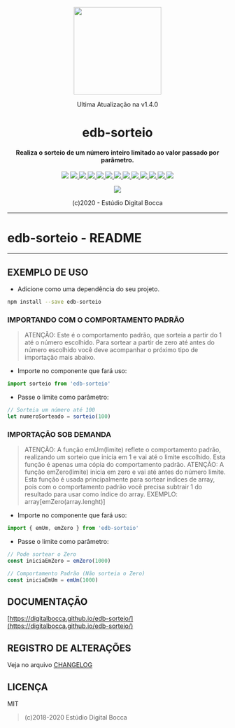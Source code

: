 <p align="center">
  <img src="https://estudiodigitalbocca.com.br/edb-logo.svg" width="200px">
  <p align="center">Ultima Atualização na v1.4.0</p>
  <h1 align="center">edb-sorteio</h1>
  <h4 align="center">
    Realiza o sorteio de um número inteiro limitado ao valor passado por parâmetro.
  </h4>
  <p align="center">
    <img src="https://badgen.net/badge/version/v1.4.0/orange">
    <a href="https://codeclimate.com/github/digitalbocca/edb-sorteio/maintainability">
      <img src="https://api.codeclimate.com/v1/badges/bfe807ff929ff634540c/maintainability">
    </a>
    <a href="https://standardjs.com">
      <img src="https://badgen.net/badge/code%20style/standard/yellow">
    </a>
    <a href="https://www.npmjs.com/package/edb-sorteio">
      <img src="https://badgen.net/npm/v/edb-sorteio">
    </a>
    <a href="https://www.npmjs.com/package/edb-sorteio">
      <img src="https://badgen.net/npm/license/edb-sorteio">
    </a>
    <a href="https://www.npmjs.com/package/edb-sorteio">
      <img src="https://badgen.net/npm/dt/edb-sorteio">
    </a>
    <a href="https://github.com/digitalbocca/edb-sorteio">
      <img src="https://badgen.net/github/tag/digitalbocca/edb-sorteio">
    </a>
    <a href="https://www.npmjs.com/package/edb-sorteio">
      <img src="https://badgen.net/david/dep/digitalbocca/edb-sorteio">
    </a>
    <a href="https://www.npmjs.com/package/edb-sorteio">
      <img src="https://badgen.net/david/dev/digitalbocca/edb-sorteio">
    </a>
    <a href="https://www.npmjs.com/package/edb-sorteio">
      <img src="https://badgen.net/packagephobia/install/edb-sorteio">
    </a>
    <a href="https://www.npmjs.com/package/edb-sorteio">
      <img src="https://badgen.net/packagephobia/publish/edb-sorteio">
    </a>
    <a href="https://www.npmjs.com/package/edb-sorteio">
      <img src="https://badgen.net/bundlephobia/min/edb-sorteio">
    </a>
    <a href="https://www.npmjs.com/package/edb-sorteio">
      <img src="https://badgen.net/bundlephobia/minzip/edb-sorteio">
    </a>
  </p>
  <p align="center">
    <a href="https://github.com/standard/standard">
      <img src="https://cdn.rawgit.com/standard/standard/master/badge.svg">
    </a>
  </p>
  <p align="center">(c)2020 - Estúdio Digital Bocca</p>
</p>

---

# edb-sorteio - README

---

## EXEMPLO DE USO

- Adicione como uma dependência do seu projeto.

```bash
npm install --save edb-sorteio
```

### IMPORTANDO COM O COMPORTAMENTO PADRÃO

> ATENÇÃO: Este é o comportamento padrão, que sorteia a partir do 1 até o número escolhido. Para sortear a partir de zero até antes do número escolhido você deve acompanhar o próximo tipo de importação mais abaixo.

- Importe no componente que fará uso:

```javascript
import sorteio from 'edb-sorteio'
```

- Passe o limite como parâmetro:

```javascript
// Sorteia um número até 100
let numeroSorteado = sorteio(100)
```

### IMPORTAÇÃO SOB DEMANDA

> ATENÇÃO: A função emUm(limite) reflete o comportamento padrão, realizando um sorteio que inicia em 1 e vai até o limite escolhido. Esta função é apenas uma cópia do comportamento padrão.
> ATENÇÃO: A função emZero(limite) inicia em zero e vai até antes do número limite. Esta função é usada principalmente para sortear indices de array, pois com o comportamento padrão você precisa subtrair 1 do resultado para usar como índice do array.
> EXEMPLO: array\[emZero(array.lenght)\]

- Importe no componente que fará uso:

```javascript
import { emUm, emZero } from 'edb-sorteio'
```

- Passe o limite como parâmetro:

```javascript
// Pode sortear o Zero
const iniciaEmZero = emZero(1000)

// Comportamento Padrão (Não sorteia o Zero)
const iniciaEmUm = emUm(1000)
```

## DOCUMENTAÇÃO

[https://digitalbocca.github.io/edb-sorteio/](https://digitalbocca.github.io/edb-sorteio/)

## REGISTRO DE ALTERAÇÕES

Veja no arquivo [CHANGELOG](CHANGELOG.md)

## LICENÇA

MIT

> (c)2018-2020 Estúdio Digital Bocca
